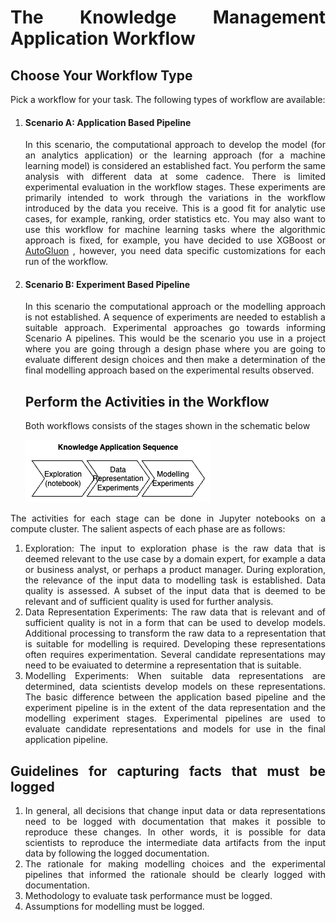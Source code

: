 <div style="text-align: justify">

# The Knowledge Management Application Workflow

## Choose Your Workflow Type

Pick a workflow for your task. The following types of workflow are available:

1. #### Scenario A: Application Based Pipeline
   In this scenario, the computational approach to develop the model (for an analytics application) or the learning approach (for a machine learning model) is considered an established fact. You perform the same analysis with different data at some cadence. There is limited experimental evaluation in the workflow stages. These experiments are primarily intended to work through the variations in the workflow introduced by the data you receive. This is a good fit for analytic use cases, for example, ranking, order statistics etc. You may also want to use this workflow for machine learning tasks where the algorithmic approach is fixed, for example, you have decided to use XGBoost or [AutoGluon](https://auto.gluon.ai/stable/index.html) , however, you need data specific customizations for each run of the workflow.
2. #### Scenario B: Experiment Based Pipeline
   In this scenario the computational approach or the modelling approach is not established. A sequence of experiments are needed to establish a suitable approach. Experimental approaches go towards informing Scenario A pipelines. This would be the scenario you use in a project where you are going through a design phase where you are going to evaluate different design choices and then make a determination of the final modelling approach based on the experimental results observed.

   ## Perform the Activities in the Workflow

   Both workflows consists of the stages shown in the schematic below

   ![](../images/km_process_sequence.png)

The activities for each stage can be done in Jupyter notebooks on a compute cluster. The salient aspects of each phase are as follows:

1. Exploration: The input to exploration phase is the raw data that is deemed relevant to the use case by a domain expert, for example a data or business analyst, or perhaps a product manager. During exploration, the relevance of the input data to modelling task is established. Data quality is assessed. A subset of the input data that is deemed to be relevant and of sufficient quality is used for further analysis.
2. Data Representation Experiments: The raw data that is relevant and of sufficient quality is not in a form that can be used to develop models. Additional processing to transform the raw data to a representation that is suitable for modelling is required. Developing these representations often requires experimentation. Several candidate representations may need to be evaiuated to determine a representation that is suitable.
3. Modelling Experiments: When suitable data representations are determined, data scientists develop models on these representations. The basic difference between the application based pipeline and the experiment pipeline is in the extent of the data representation and the modelling experiment stages. Experimental pipelines are used to evaluate candidate representations and models for use in the final application pipeline.

## Guidelines for capturing facts that must be logged

1. In general, all decisions that change input data or data representations need to be logged with documentation that makes it possible to reproduce these changes. In other words, it is possible for data scientists to reproduce the intermediate data artifacts from the input data by following the logged documentation.
2. The rationale for making modelling choices and the experimental pipelines that informed the rationale should be clearly logged with documentation.
3. Methodology to evaluate task performance must be logged.
4. Assumptions for modelling must be logged.
